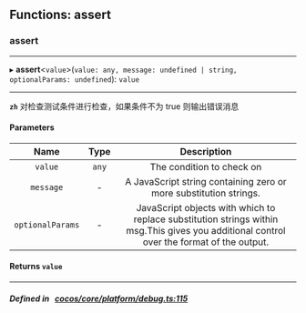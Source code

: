 ## Functions: assert

### assert


___
▸ **assert**<`value`\>(`value: any, message: undefined | string, optionalParams: undefined`): `value`
___


**`zh`** 
对检查测试条件进行检查，如果条件不为 true 则输出错误消息



#### Parameters

| Name | Type | Description |
| :------: | :------: | :------: |
| `value` | `any` | The condition to check on  |
| `message` | - | A JavaScript string containing zero or more substitution strings.  |
| `optionalParams` | - | JavaScript objects with which to replace substitution strings within msg.This gives you additional control over the format of the output.  |

#### Returns `value` 
___


##### Defined in &nbsp;   [cocos/core/platform/debug.ts:115](https://github.com/cocos-creator/engine/blob/c7bf6b8a9/cocos/core/platform/debug.ts#L115)&nbsp;

